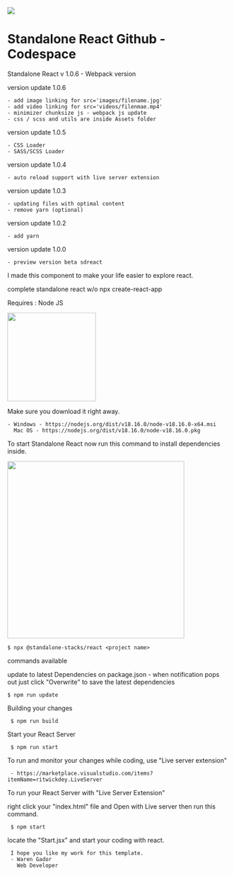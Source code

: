 <a href="https://react.dev"><img src="https://i.ibb.co/4NfqXRf/Clipboard-removebg-preview-1.png "></img></a>

# Standalone React Github - Codespace

Standalone React v 1.0.6 - Webpack version

version update 1.0.6

    - add image linking for src='images/filename.jpg'
    - add video linking for src='videos/filenmae.mp4'
    - minimizer chunksize js - webpack js update
    - css / scss and utils are inside Assets folder

version update 1.0.5

    - CSS Loader
    - SASS/SCSS Loader

version update 1.0.4

    - auto reload support with live server extension

version update 1.0.3

    - updating files with optimal content
    - remove yarn (optional)

version update 1.0.2

    - add yarn

version update 1.0.0

    - preview version beta sdreact

I made this component to make your life easier to explore react.

complete standalone react w/o npx create-react-app

Requires : Node JS

<img src="https://upload.wikimedia.org/wikipedia/commons/7/7e/Node.js_logo_2015.svg" width="200px"/>

Make sure you download it right away.

    - Windows - https://nodejs.org/dist/v18.16.0/node-v18.16.0-x64.msi
      Mac OS - https://nodejs.org/dist/v18.16.0/node-v18.16.0.pkg

To start Standalone React now run this command to install dependencies inside.

<img src="https://i.ibb.co/xChqkbt/Clipboard-2-removebg-preview.png" width="400px"/>

    $ npx @standalone-stacks/react <project name>


commands available

update to latest Dependencies on package.json - when notification pops out just click "Overwrite" to save the latest dependencies

    $ npm run update

Building your changes
     
     $ npm run build

Start your React Server
    
     $ npm run start

To run and monitor your changes while coding, use "Live server extension"

     - https://marketplace.visualstudio.com/items?itemName=ritwickdey.LiveServer

To run your React Server with "Live Server Extension"

right click your "index.html" file and Open with Live server then run this command.

     $ npm start

locate the "Start.jsx" and start your coding with react.

     I hope you like my work for this template.
     - Waren Gador
       Web Developer



